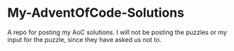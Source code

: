 # My-AdventOfCode-Solutions
A repo for posting my AoC solutions. I will not be posting the puzzles or my input for the puzzle, since they have asked us not to.
